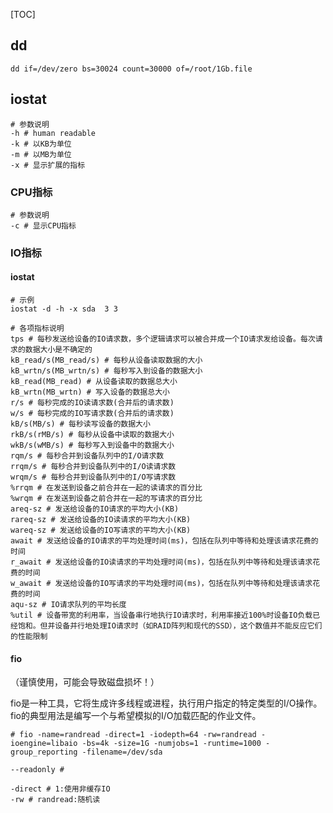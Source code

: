 [TOC]



## dd

```shell
dd if=/dev/zero bs=30024 count=30000 of=/root/1Gb.file
```



## iostat

```shell
# 参数说明
-h # human readable
-k # 以KB为单位
-m # 以MB为单位
-x # 显示扩展的指标
```



### CPU指标

```shell
# 参数说明
-c # 显示CPU指标
```



### IO指标

#### iostat

```shell
# 示例
iostat -d -h -x sda  3 3
```

```shell
# 各项指标说明
tps # 每秒发送给设备的IO请求数，多个逻辑请求可以被合并成一个IO请求发给设备。每次请求的数据大小是不确定的
kB_read/s(MB_read/s) # 每秒从设备读取数据的大小
kB_wrtn/s(MB_wrtn/s) # 每秒写入到设备的数据大小
kB_read(MB_read) # 从设备读取的数据总大小
kB_wrtn(MB_wrtn) # 写入设备的数据总大小
r/s # 每秒完成的IO读请求数(合并后的请求数)
w/s # 每秒完成的IO写请求数(合并后的请求数)
kB/s(MB/s) # 每秒读写设备的数据大小
rkB/s(rMB/s) # 每秒从设备中读取的数据大小
wkB/s(wMB/s) # 每秒写入到设备中的数据大小
rqm/s # 每秒合并到设备队列中的I/O请求数
rrqm/s # 每秒合并到设备队列中的I/O读请求数
wrqm/s # 每秒合并到设备队列中的I/O写请求数
%rrqm # 在发送到设备之前合并在一起的读请求的百分比
%wrqm # 在发送到设备之前合并在一起的写请求的百分比
areq-sz # 发送给设备的IO请求的平均大小(KB)
rareq-sz # 发送给设备的IO读请求的平均大小(KB)
wareq-sz # 发送给设备的IO写请求的平均大小(KB)
await # 发送给设备的IO请求的平均处理时间(ms)，包括在队列中等待和处理该请求花费的时间
r_await # 发送给设备的IO读请求的平均处理时间(ms)，包括在队列中等待和处理该请求花费的时间
w_await # 发送给设备的IO写请求的平均处理时间(ms)，包括在队列中等待和处理该请求花费的时间
aqu-sz # IO请求队列的平均长度
%util # 设备带宽的利用率，当设备串行地执行IO请求时，利用率接近100%时设备IO负载已经饱和。但并设备并行地处理IO请求时（如RAID阵列和现代的SSD），这个数值并不能反应它们的性能限制
```

#### fio

（谨慎使用，可能会导致磁盘损坏！）

fio是一种工具，它将生成许多线程或进程，执行用户指定的特定类型的I/O操作。fio的典型用法是编写一个与希望模拟的I/O加载匹配的作业文件。

```shell
# fio -name=randread -direct=1 -iodepth=64 -rw=randread -ioengine=libaio -bs=4k -size=1G -numjobs=1 -runtime=1000 -group_reporting -filename=/dev/sda

--readonly # 

-direct # 1:使用非缓存IO
-rw # randread:随机读
```

